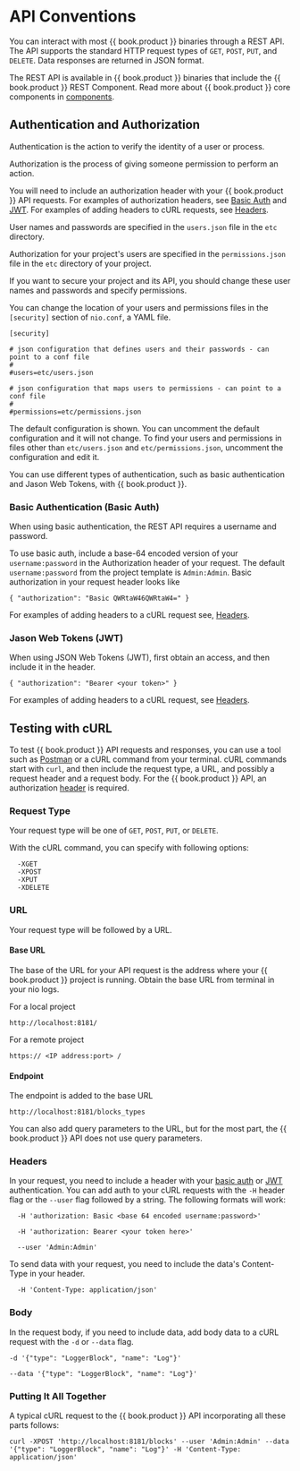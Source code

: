 # API Conventions

You can interact with most {{ book.product }} binaries through a REST API. The API supports the standard HTTP request types of `GET`, `POST`, `PUT`, and `DELETE`. Data responses are returned in JSON format.

The REST API is available in {{ book.product }} binaries that include the {{ book.product }} REST Component. Read more about {{ book.product }} core components in [components](../components/README.md).

## Authentication and Authorization

Authentication is the action to verify the identity of a user or process. 

Authorization is the process of giving someone permission to perform an action.

You will need to include an authorization header with your {{ book.product }} API requests. For examples of authorization headers, see [Basic Auth](#basic-auth) and [JWT](#jwt). For examples of adding headers to cURL requests, see [Headers](#headers).

User names and passwords are specified in the `users.json` file in the `etc` directory.

Authorization for your project's users are specified in the `permissions.json` file in the `etc` directory of your project.

If you want to secure your project and its API, you should change these user names and passwords and specify permissions.

You can change the location of your users and permissions files in the `[security]` section of `nio.conf`, a YAML file.

```
[security]

# json configuration that defines users and their passwords - can point to a conf file
#
#users=etc/users.json

# json configuration that maps users to permissions - can point to a conf file
#
#permissions=etc/permissions.json
```

The default configuration is shown. You can uncomment the default configuration and it will not change. To find your users and permissions in files other than `etc/users.json` and `etc/permissions.json`, uncomment the configuration and edit it.

You can use different types of authentication, such as basic authentication and Jason Web Tokens, with {{ book.product }}.

### Basic Authentication (Basic Auth)

When using basic authentication, the REST API requires a username and password. 

To use basic auth, include a base-64 encoded version of your `username:password` in the Authorization header of your request. The default `username:password` from the project template is `Admin:Admin`. Basic authorization in your request header looks like

`{ "authorization": "Basic QWRtaW46QWRtaW4=" }`

For examples of adding headers to a cURL request see, [Headers](#headers).

### Jason Web Tokens (JWT)

When using JSON Web Tokens (JWT), first obtain an access, and then include it in the header.

`{ "authorization": "Bearer <your token>" }`

For examples of adding headers to a cURL request, see [Headers](#headers).

## Testing with cURL

To test {{ book.product }} API requests and responses, you can use a tool such as [Postman](https://www.getpostman.com/) or a cURL command from your terminal. cURL commands start with `curl`, and then include the request type, a URL, and possibly a request header and a request body. For the {{ book.product }} API, an authorization [header](#headers) is required.

### Request Type
Your request type will be one of `GET`, `POST`, `PUT`, or `DELETE`.

With the cURL command, you can specify with following options:

      -XGET
      -XPOST
      -XPUT
      -XDELETE

### URL
Your request type will be followed by a URL.

#### Base URL
The base of the URL for your API request is the address where your {{ book.product }} project is running. Obtain the base URL from terminal in your nio logs.

For a local project

    http://localhost:8181/

For a remote project

    https:// <IP address:port> /

#### Endpoint

The endpoint is added to the base URL

    http://localhost:8181/blocks_types

You can also add query parameters to the URL, but for the most part, the {{ book.product }} API does not use query parameters.

### Headers

In your request, you need to include a header with your [basic auth](#basic-auth) or [JWT](#jwt) authentication. You can add auth to your cURL requests with the `-H` header flag or the `--user` flag followed by a string. The following formats will work:

      -H 'authorization: Basic <base 64 encoded username:password>'

      -H 'authorization: Bearer <your token here>'

      --user 'Admin:Admin'

To send data with your request, you need to include the data's Content-Type in your header.

      -H 'Content-Type: application/json'

### Body

In the request body, if you need to include data, add body data to a cURL request with the `-d` or `--data` flag.

    -d '{"type": "LoggerBlock", "name": "Log"}'

    --data '{"type": "LoggerBlock", "name": "Log"}'


### Putting It All Together

A typical cURL request to the {{ book.product }} API incorporating all these parts follows:

    curl -XPOST 'http://localhost:8181/blocks' --user 'Admin:Admin' --data '{"type": "LoggerBlock", "name": "Log"}' -H 'Content-Type: application/json'
